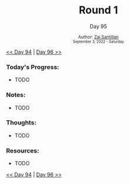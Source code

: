 <div align="center">
  <h1>Round 1</h1>
  <p>Day 95</p>
  <sub>
    Author: <a href="https://github.com/plskz" target="_blank">Zai Santillan</a>
    <br>
    <small>September 3, 2022 - Saturday</small>
  </sub>
</div>

[<< Day 94](day094.md) | [Day 96 >>](day096.md)

### Today's Progress:

- TODO

### Notes:

- TODO

### Thoughts:

- TODO

### Resources:

- TODO

[<< Day 94](day094.md) | [Day 96 >>](day096.md)

